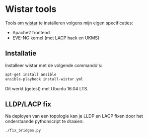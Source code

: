 # Wistar tools
Tools om [wistar](https://github.com/Juniper/wistar/) te installeren volgens mijn eigen specificaties:
* Apache2 frontend
* EVE-NG kernel (met LACP hack en UKMS)

## Installatie
Installeer wistar met de volgende commando's:

```bash
apt-get install ansible
ansible-playbook install-wistar.yml
```

Dit werkt (getest) met Ubuntu 16.04 LTS.

## LLDP/LACP fix
Na deployen van een topologie kan je LLDP en LACP fixen door het onderstaande pythonscript te draaien:
```bash
./fix_bridges.py
```